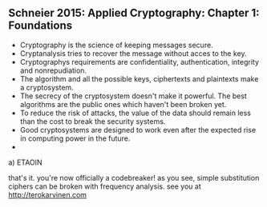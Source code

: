 ## Schneier 2015: Applied Cryptography: Chapter 1: Foundations

* Cryptography is the science of keeping messages secure.
* Cryptanalysis tries to recover the message without acces to the key.
* Cryptographys requirements are confidentiality, authentication, integrity and nonrepudiation.
* The algorithm and all the possible keys, ciphertexts and plaintexts make a cryptosystem.
* The secrecy of the cryptosystem doesn't make it powerful. The best algorithms are the public ones which haven't been broken yet.
* To reduce the risk of attacks, the value of the data should remain less than the cost to break the security systems.
* Good cryptosystems are designed to work even after the expected rise in computing power in the future.
* 


a) ETAOIN

that's it. you're now officially a codebreaker! as you see, simple substitution ciphers can be broken with frequency analysis. see you at http://terokarvinen.com

